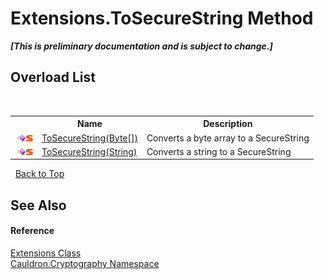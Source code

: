 # Extensions.ToSecureString Method 
 _**\[This is preliminary documentation and is subject to change.\]**_


## Overload List
&nbsp;<table><tr><th></th><th>Name</th><th>Description</th></tr><tr><td>![Public method](media/pubmethod.gif "Public method")![Static member](media/static.gif "Static member")</td><td><a href="M_Cauldron_Cryptography_Extensions_ToSecureString">ToSecureString(Byte[])</a></td><td>
Converts a byte array to a SecureString</td></tr><tr><td>![Public method](media/pubmethod.gif "Public method")![Static member](media/static.gif "Static member")</td><td><a href="M_Cauldron_Cryptography_Extensions_ToSecureString_1">ToSecureString(String)</a></td><td>
Converts a string to a SecureString</td></tr></table>&nbsp;
<a href="#extensions.tosecurestring-method">Back to Top</a>

## See Also


#### Reference
<a href="T_Cauldron_Cryptography_Extensions">Extensions Class</a><br /><a href="N_Cauldron_Cryptography">Cauldron.Cryptography Namespace</a><br />